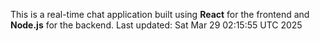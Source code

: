This is a real-time chat application built using **React** for the frontend and **Node.js** for the backend.
Last updated: Sat Mar 29 02:15:55 UTC 2025
